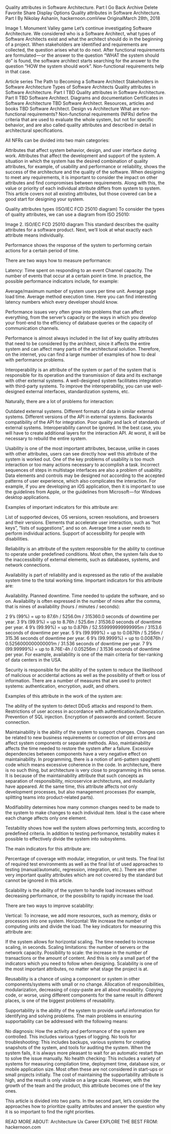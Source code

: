 Quality attributes in Software Architecture. Part I
Go Back
Archive
Delete
Favorite
Share
Display Options
Quality attributes in Software Architecture. Part I
By Nikolay Ashanin, hackernoon.comView OriginalMarch 28th, 2018

Image 1. Monument Valley game
Let’s continue investigating Software Architecture. We considered who is a Software Architect, what types of Software Architects exist and what the architect should do in the beginning of a project. When stakeholders are identified and requirements are collected, the question arises what to do next. After functional requirements are formulated — or the answer to the question “WHAT the system should do” is found, the software architect starts searching for the answer to the question “HOW the system should work”. Non-functional requirements help in that case.

Article series
The Path to Becoming a Software Architect
Stakeholders in Software Architecture
Types of Software Architects
Quality attributes in Software Architecture. Part I
TBD Quality attributes in Software Architecture. Part II
TBD Software Architect. Diagrams and documentation
Certificates in Software Architecture
TBD Software Architect. Resources, articles and books
TBD Software Architect. Design vs Architecture
What are non-functional requirements?
Non-functional requirements (NFRs) define the criteria that are used to evaluate the whole system, but not for specific behavior, and are also called quality attributes and described in detail in architectural specifications.

All NFRs can be divided into two main categories:

Attributes that affect system behavior, design, and user interface during work.
Attributes that affect the development and support of the system.
A situation in which the system has the desired combination of quality attributes, for example, of usability and performance or reliability, shows the success of the architecture and the quality of the software. When designing to meet any requirements, it is important to consider the impact on other attributes and find compromises between requirements. Along with this, the value or priority of each individual attribute differs from system to system. This article covers not all existing attributes, but those covered can be a good start for designing your system.

Quality attributes types (ISO/IEC FCD 25010 diagram)
To consider the types of quality attributes, we can use a diagram from ISO 25010:


Image 2. ISO/IEC FCD 25010 diagram
This standard describes the quality attributes for a software product. Next, we’ll look at what exactly each attribute means individually.


Performance shows the response of the system to performing certain actions for a certain period of time.

There are two ways how to measure performance:

Latency: Time spent on responding to an event
Channel capacity. The number of events that occur at a certain point in time.
In practice, the possible performance indicators include, for example:

Average/maximum number of system users per time unit.
Average page load time.
Average method execution time.
Here you can find interesting latency numbers which every developer should know.

Performance issues very often grow into problems that can affect everything, from the server’s capacity or the ways in which you develop your front-end to the efficiency of database queries or the capacity of communication channels.

Performance is almost always included in the list of key quality attributes that need to be considered by the architect, since it affects the entire system and can affect many parts of the architectural solution. Therefore, on the internet, you can find a large number of examples of how to deal with performance problems.


Interoperability is an attribute of the system or part of the system that is responsible for its operation and the transmission of data and its exchange with other external systems. A well-designed system facilitates integration with third-party systems. To improve the interoperability, you can use well-designed external interfaces, standardization systems, etc.

Naturally, there are a lot of problems for interaction:

Outdated external systems.
Different formats of data in similar external systems.
Different versions of the API in external systems.
Backwards compatibility of the API for integration.
Poor quality and lack of standards of external systems.
Interoperability cannot be ignored. In the best case, you will have to create additional layers for the interaction API. At worst, it will be necessary to rebuild the entire system.


Usability is one of the most important attributes, because, unlike in cases with other attributes, users can see directly how well this attribute of the system is worked out. One of the key problems of usability is too much interaction or too many actions necessary to accomplish a task. Incorrect sequences of steps in multistage interfaces are also a problem of usability. Data elements and controls may be designed not according to the accepted patterns of user experience, which also complicates the interaction. For example, if you are developing an iOS application, then it is important to use the guidelines from Apple, or the guidelines from Microsoft — for Windows desktop applications.

Examples of important indicators for this attribute are:

List of supported devices, OS versions, screen resolutions, and browsers and their versions.
Elements that accelerate user interaction, such as “hot keys”, “lists of suggestions”, and so on.
Average time a user needs to perform individual actions.
Support of accessibility for people with disabilities.

Reliability is an attribute of the system responsible for the ability to continue to operate under predefined conditions. Most often, the system fails due to the inaccessibility of external elements, such as databases, systems, and network connections.


Availability is part of reliability and is expressed as the ratio of the available system time to the total working time. Important indicators for this attribute are:

Availability.
Planned downtime.
Time needed to update the software, and so on.
Availability is often expressed in the number of nines after the comma, that is nines of availability (hours / minutes / seconds):

2 9’s (99%) = up to 87.6h / 5256.0m / 315360.0 seconds of downtime per year.
3 9’s (99.9%) = up to 8.76h / 525.6m / 31536.0 seconds of downtime per year.
4 9’s (99.99%) = up to 0.876h / 52.559999999999995m / 3153.6 seconds of downtime per year.
5 9’s (99.999%) = up to 0.0876h / 5.256m / 315.36 seconds of downtime per year.
6 9’s (99.9999%) = up to 0.00876h / 0.5256000000000001m / 31.536 seconds of downtime per year.
7 9’s (99.99999%) = up to 8.76E-4h / 0.05256m / 3.1536 seconds of downtime per year.
For example, availability is one of the main criteria for tier-ranking of data centers in the USA.


Security is responsible for the ability of the system to reduce the likelihood of malicious or accidental actions as well as the possibility of theft or loss of information. There are a number of measures that are used to protect systems: authentication, encryption, audit, and others.

Examples of this attribute in the work of the system are:

The ability of the system to detect DDoS attacks and respond to them.
Restrictions of user access in accordance with authentication/authorization.
Prevention of SQL injection.
Encryption of passwords and content.
Secure connection.

Maintainability is the ability of the system to support changes. Changes can be related to new business requirements or correction of old errors and affect system components or separate methods. Also, maintainability affects the time needed to restore the system after a failure. Excessive dependencies between components have a very negative effect on maintainability. In programming, there is a notion of anti-pattern spaghetti code which means excessive coherence in the code. In architecture, there is no such thing, but architecture is very close to programming in this sense. It is because of the maintainability attribute that such concepts as separation of responsibility, microservice architectures, and modularity have appeared. At the same time, this attribute affects not only development processes, but also management processes (for example, splitting teams into product-related parts).


Modifiability determines how many common changes need to be made to the system to make changes to each individual item. Ideal is the case where each change affects only one element.


Testability shows how well the system allows performing tests, according to predefined criteria. In addition to testing performance, testability makes it possible to effectively divide the system into subsystems.

The main indicators for this attribute are:

Percentage of coverage with modular, integration, or unit tests.
The final list of required test environments as well as the final list of used approaches to testing (manual/automatic, regression, integration, etc.).
There are other very important quality attributes which are not covered by the standard but cannot be ignored in this article.


Scalability is the ability of the system to handle load increases without decreasing performance, or the possibility to rapidly increase the load.

There are two ways to improve scalability:

Vertical: To increase, we add more resources, such as memory, disks or processors into one system.
Horizontal: We increase the number of computing units and divide the load.
The key indicators for measuring this attribute are:

If the system allows for horizontal scaling.
The time needed to increase scaling, in seconds.
Scaling limitations: the number of servers or the network capacity.
Possibility to scale: the increase in the number of transactions or the amount of content.
And this is only a small part of the indicators which you need to follow when designing. Scalability is one of the most important attributes, no matter what stage the project is at.


Reusability is a chance of using a component or system in other components/systems with small or no change. Allocation of responsibilities, modularization, decreasing of copy-paste are all about reusability. Copying code, or worse, using different components for the same result in different places, is one of the biggest problems of reusability.


Supportability is the ability of the system to provide useful information for identifying and solving problems. The main problems in ensuring supportability can be addressed with the following means:

No diagnosis: How the activity and performance of the system are controlled. This includes various types of logging.
No tools for troubleshooting: This includes backups, various systems for creating snapshots of the system, and tools for auditing the system. When the system fails, it is always more pleasant to wait for an automatic restart than to solve the issue manually.
No health checking: This includes a variety of systems for measuring compilation time, deployment time, database size, or mobile application size.
Most often these are not considered in start-ups or small projects initially. The cost of maintaining the supportability attribute is high, and the result is only visible on a large scale. However, with the growth of the team and the product, this attribute becomes one of the key ones.

This article is divided into two parts. In the second part, let’s consider the approaches how to prioritize quality attributes and answer the question why it is so important to find the right priorities.


READ MORE ABOUT:  Architecture Ux Career EXPLORE THE BEST FROM: hackernoon.com
